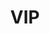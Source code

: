 ---
id: vip
parent: /wiki/
permalink: /wiki/vip/
image: /images/wiki/vip.webp
title: VIP
description: Very Important Padel, sapevi che tutti questi personaggi famosi giocano a Padel?
weight: 2
menu:
  main:
    identifier: "vip"
    parent: "wiki"
---